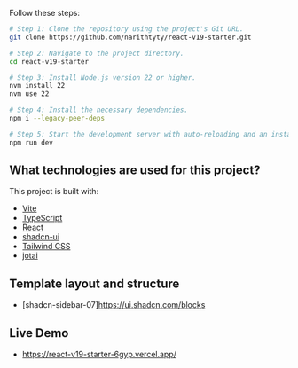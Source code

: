 Follow these steps:

```sh
# Step 1: Clone the repository using the project's Git URL.
git clone https://github.com/narithtyty/react-v19-starter.git

# Step 2: Navigate to the project directory.
cd react-v19-starter

# Step 3: Install Node.js version 22 or higher.
nvm install 22
nvm use 22

# Step 4: Install the necessary dependencies.
npm i --legacy-peer-deps

# Step 5: Start the development server with auto-reloading and an instant preview.
npm run dev
```

## What technologies are used for this project?

This project is built with:

- [Vite](https://vitejs.dev/)
- [TypeScript](https://www.typescriptlang.org/)
- [React](https://reactjs.org/)
- [shadcn-ui](https://shadcn.dev/)
- [Tailwind CSS](https://tailwindcss.com/)
- [jotai](https://jotai.org/)

## Template layout and structure

- [shadcn-sidebar-07]https://ui.shadcn.com/blocks

## Live Demo

- https://react-v19-starter-6gyp.vercel.app/